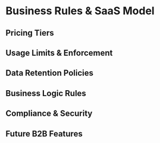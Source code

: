 # Business Rules & SaaS Model

<!-- SaaS 비즈니스 모델 및 운영 규칙을 문서화합니다 -->

## Pricing Tiers

<!-- 무료/유료 플랜 및 기능 제한 -->

## Usage Limits & Enforcement

<!-- 사용량 제한 및 강제 정책 -->

## Data Retention Policies

<!-- 데이터 보관 및 삭제 정책 -->

## Business Logic Rules

<!-- 핵심 비즈니스 로직 규칙 -->

## Compliance & Security

<!-- 컴플라이언스 및 보안 요구사항 -->

## Future B2B Features

<!-- 향후 B2B 기능 계획 -->
